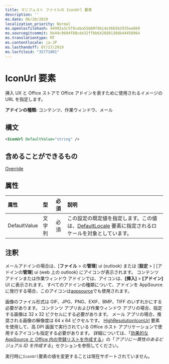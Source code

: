 ```yaml
---
title: マニフェスト ファイルの IconUrl 要素
description: ''
ms.date: 06/20/2019
localization_priority: Normal
ms.openlocfilehash: 44992a3c5f9ceba55b09f4b14e36b5b2935ee669
ms.sourcegitcommit: bb44c9694f88cde32ffbb642689130db44456964
ms.translationtype: MT
ms.contentlocale: ja-JP
ms.lasthandoff: 07/17/2019
ms.locfileid: "35771801"
---
```

# <a name="iconurl-element"></a>IconUrl 要素

挿入 UX と Office ストアで Office アドインを表すために使用されるイメージの URL を指定します。

**アドインの種類:** コンテンツ、作業ウィンドウ、メール

## <a name="syntax"></a>構文

```XML
<IconUrl DefaultValue="string" />
```

## <a name="can-contain"></a>含めることができるもの

[Override](override.md)

## <a name="attributes"></a>属性

|**属性**|**型**|**必須**|**説明**|
|:-----|:-----|:-----|:-----|
|DefaultValue|文字列|必須|この設定の既定値を指定します。この値は、[DefaultLocale](defaultlocale.md) 要素に指定されるロケールを対象としています。|

## <a name="remarks"></a>注釈

メールアドインの場合は、[**ファイル** > の**管理**] ui (outlook) または [**設定** > ] [アドインの**管理**] ui (web 上の outlook) にアイコンが表示されます。 コンテンツ アドインまたは作業ウィンドウ アドインでは、アイコンは、**[挿入]** > **[アドイン]** UI に表示されます。 すべてのアドインの種類について、アドインを AppSource に発行する場合、このアイコンは[appsource](https://appsource.microsoft.com)でも使用されます。

画像のファイル形式は GIF、JPG、PNG、EXIF、BMP、TIFF のいずれかにする必要があります。 コンテンツ アプリおよび作業ウィンドウ アプリの場合、指定する画像は 32 x 32 ピクセルにする必要があります。 メール アプリの場合、推奨される画像の解像度は 64 x 64 ピクセルです。 [HighResolutionIconUrl](highresolutioniconurl.md) 要素を使用して、高 DPI 画面で実行されている Office ホスト アプリケーションで使用するアイコンも指定する必要があります。 詳細については、「[効果的な AppSource と Office 内の登録リストを作成する](/office/dev/store/create-effective-office-store-listings#create-a-consistent-visual-identity)」の「_アプリに一貫性のあるビジュアル ID を作成する_」セクションを参照してください。

実行時に`IconUrl`要素の値を変更することは現在サポートされていません。